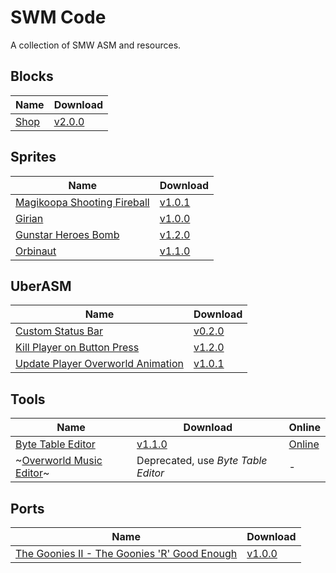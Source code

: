 # SWM Code

A collection of SMW ASM and resources.

## Blocks

| Name                  | Download                                                                                                 |
| --------------------- | -------------------------------------------------------------------------------------------------------- |
| [Shop](./blocks/shop) | [v2.0.0](https://github.com/zuccha/smw-code/releases/download/block%2Fshop_block%2F2.0.0/shop-2.0.0.zip) |

## Sprites

| Name                                                        | Download                                                                                                                          |
| ----------------------------------------------------------- | --------------------------------------------------------------------------------------------------------------------------------- |
| [Magikoopa Shooting Fireball](./sprites/magikoopa_fireball) | [v1.0.1](https://github.com/zuccha/smw-code/releases/download/sprite%2Fmagikoopa_fireball%2F1.0.1/magikoopa_fireball-1.0.1.zip)   |
| [Girian](./sprites/girian)                                  | [v1.0.0](https://github.com/zuccha/smw-code/releases/download/sprite%2Fgirian%2F1.0.0/girian-1.0.0.zip)                           |
| [Gunstar Heroes Bomb](./sprites/gunstar_heroes_bomb)        | [v1.2.0](https://github.com/zuccha/smw-code/releases/download/sprite%2Fgunstar_heroes_bomb%2F1.2.0/gunstar_heroes_bomb-1.2.0.zip) |
| [Orbinaut](./sprites/orbinaut)                              | [v1.1.0](https://github.com/zuccha/smw-code/releases/download/sprite%2Forbinaut%2F1.1.0/orbinaut-1.1.0.zip)                       |

## UberASM

| Name                                                                             | Download                                                                                                                                                       |
| -------------------------------------------------------------------------------- | -------------------------------------------------------------------------------------------------------------------------------------------------------------- |
| [Custom Status Bar](./uberasm/custom_status_bar)                                 | [v0.2.0](https://github.com/zuccha/smw-code/releases/download/uberasm%2Fcustom_status_bar%2F0.2.0/custom_status_bar-0.2.0.zip)                                 |
| [Kill Player on Button Press](./uberasm/kill_player_on_button_press)             | [v1.2.0](https://github.com/zuccha/smw-code/releases/download/uberasm%2Fkill_player_on_button_press%2F1.2.0/kill_player_on_button_press-1.2.0.zip)             |
| [Update Player Overworld Animation](./uberasm/update_player_overworld_animation) | [v1.0.1](https://github.com/zuccha/smw-code/releases/download/uberasm%2Fupdate_player_overworld_animation%2F1.0.1/update_player_overworld_animation-1.0.1.zip) |

## Tools

| Name                                                       | Download                                                                                                                    | Online                                                   |
| ---------------------------------------------------------- | --------------------------------------------------------------------------------------------------------------------------- | -------------------------------------------------------- |
| [Byte Table Editor](./tools/byte_table_editor)             | [v1.1.0](https://github.com/zuccha/smw-code/releases/download/tool%2Fbyte_table_editor%2F1.1.0/byte-table-editor-1.1.0.zip) | [Online](https://zuccha.io/pages/byte-table-editor.html) |
| ~[Overworld Music Editor](./tools/overworld_music_editor)~ | Deprecated, use _Byte Table Editor_                                                                                         | -                                                        |

## Ports

| Name                                                                                                                  | Download                                                                                                                                                   |
| --------------------------------------------------------------------------------------------------------------------- | ---------------------------------------------------------------------------------------------------------------------------------------------------------- |
| [The Goonies II - The Goonies 'R' Good Enough](./ports/The%20Goonies%20II%20-%20The%20Goonies%20'R'%20Good%20Enough/) | [v1.0.0](https://github.com/zuccha/smw-code/releases/download/port%2Fthe_goonies_r_good_enough%2F1.0.0/The_Goonies_II-The_Goonies_R_Good_Enough-1.0.0.zip) |
